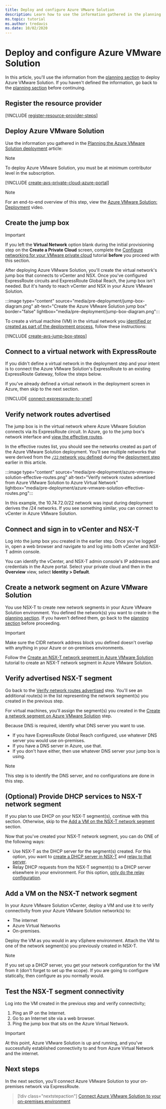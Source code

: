 ```yaml
---
title: Deploy and configure Azure VMware Solution
description: Learn how to use the information gathered in the planning stage to deploy the Azure VMware Solution private cloud.
ms.topic: tutorial
ms.author: tredavis
ms.date: 10/02/2020
---
```


# Deploy and configure Azure VMware Solution

In this article, you'll use the information from the [planning section](production-ready-deployment-steps.md) to deploy Azure VMware Solution. If you haven't defined the information, go back to the [planning section](production-ready-deployment-steps.md) before continuing.

## Register the resource provider

[!INCLUDE [register-resource-provider-steps](includes/register-resource-provider-steps.md)]


## Deploy Azure VMware Solution

Use the information you gathered in the [Planning the Azure VMware Solution deployment](production-ready-deployment-steps.md) article:

>[!NOTE]
>To deploy Azure VMware Solution, you must be at minimum contributor level in the subscription.

[!INCLUDE [create-avs-private-cloud-azure-portal](includes/create-private-cloud-azure-portal-steps.md)]

>[!NOTE]
>For an end-to-end overview of this step, view the [Azure VMware Solution: Deployment](https://www.youtube.com/embed/1JLB3L2WDWI) video. 

## Create the jump box

>[!IMPORTANT]
>If you left the **Virtual Network** option blank during the initial provisioning step on the **Create a Private Cloud** screen, complete the [Configure networking for your VMware private cloud](tutorial-configure-networking.md) tutorial **before** you proceed with this section.  

After deploying Azure VMware Solution, you'll create the virtual network's jump box that connects to vCenter and NSX. Once you've configured ExpressRoute circuits and ExpressRoute Global Reach, the jump box isn't needed.  But it's handy to reach vCenter and NSX in your Azure VMware Solution.  

:::image type="content" source="media/pre-deployment/jump-box-diagram.png" alt-text="Create the Azure VMware Solution jump box" border="false" lightbox="media/pre-deployment/jump-box-diagram.png":::

To create a virtual machine (VM) in the virtual network you [identified or created as part of the deployment process](production-ready-deployment-steps.md#azure-virtual-network-to-attach-azure-vmware-solution), follow these instructions: 

[!INCLUDE [create-avs-jump-box-steps](includes/create-jump-box-steps.md)]

## Connect to a virtual network with ExpressRoute

If you didn't define a virtual network in the deployment step and your intent is to connect the Azure VMware Solution's ExpressRoute to an existing ExpressRoute Gateway, follow the steps below.

If you've already defined a virtual network in the deployment screen in Azure, then skip to the next section.

[!INCLUDE [connect-expressroute-to-vnet](includes/connect-expressroute-vnet.md)]

## Verify network routes advertised

The jump box is in the virtual network where Azure VMware Solution connects via its ExpressRoute circuit.  In Azure, go to the jump box's network interface and [view the effective routes](../virtual-network/manage-route-table.md#view-effective-routes).

In the effective routes list, you should see the networks created as part of the Azure VMware Solution deployment. You'll see multiple networks that were derived from the [`/22` network you defined](production-ready-deployment-steps.md#ip-address-segment) during the [deployment step](#deploy-azure-vmware-solution) earlier in this article.

:::image type="content" source="media/pre-deployment/azure-vmware-solution-effective-routes.png" alt-text="Verify network routes advertised from Azure VMware Solution to Azure Virtual Network" lightbox="media/pre-deployment/azure-vmware-solution-effective-routes.png":::

In this example, the 10.74.72.0/22 network was input during deployment derives the /24 networks.  If you see something similar, you can connect to vCenter in Azure VMware Solution.

## Connect and sign in to vCenter and NSX-T

Log into the jump box you created in the earlier step. Once you've logged in, open a web browser and navigate to and log into both vCenter and NSX-T admin console.  

You can identify the vCenter, and NSX-T admin console's IP addresses and credentials in the Azure portal.  Select your private cloud and then in the **Overview** view, select **Identity > Default**. 

## Create a network segment on Azure VMware Solution

You use NSX-T to create new network segments in your Azure VMware Solution environment.  You defined the network(s) you want to create in the [planning section](production-ready-deployment-steps.md).  If you haven't defined them, go back to the [planning section](production-ready-deployment-steps.md) before proceeding.

>[!IMPORTANT]
>Make sure the CIDR network address block you defined doesn't overlap with anything in your Azure or on-premises environments.  

Follow the [Create an NSX-T network segment in Azure VMware Solution](tutorial-nsx-t-network-segment.md) tutorial to create an NSX-T network segment in Azure VMware Solution.

## Verify advertised NSX-T segment

Go back to the [Verify network routes advertised](#verify-network-routes-advertised) step. You'll see an additional route(s) in the list representing the network segment(s) you created in the previous step.  

For virtual machines, you'll assign the segment(s) you created in the [Create a network segment on Azure VMware Solution](#create-a-network-segment-on-azure-vmware-solution) step.  

Because DNS is required, identify what DNS server you want to use.  

- If you have ExpressRoute Global Reach configured, use whatever DNS server you would use on-premises.  
- If you have a DNS server in Azure, use that.  
- If you don't have either, then use whatever DNS server your jump box is using.

>[!NOTE]
>This step is to identify the DNS server, and no configurations are done in this step.

## (Optional) Provide DHCP services to NSX-T network segment

If you plan to use DHCP on your NSX-T segment(s), continue with this section. Otherwise, skip to the [Add a VM on the NSX-T network segment](#add-a-vm-on-the-nsx-t-network-segment) section.  

Now that you've created your NSX-T network segment, you can do ONE of the following ways:

* Use NSX-T as the DHCP server for the segment(s) created. For this option, you want to [create a DHCP server in NSX-T](manage-dhcp.md#create-dhcp-server) and [relay to that server](manage-dhcp.md#create-dhcp-relay-service).
* Relay DHCP requests from the NSX-T segment(s) to a DHCP server elsewhere in your environment. For this option, [only do the relay configuration](manage-dhcp.md#create-dhcp-relay-service).


## Add a VM on the NSX-T network segment

In your Azure VMware Solution vCenter, deploy a VM and use it to verify connectivity from your Azure VMware Solution network(s) to:

- The internet
- Azure Virtual Networks
- On-premises.  

Deploy the VM as you would in any vSphere environment.  Attach the VM to one of the network segment(s) you previously created in NSX-T.  

>[!NOTE]
>If you set up a DHCP server, you get your network configuration for the VM from it (don't forget to set up the scope).  If you are going to configure statically, then configure as you normally would.

## Test the NSX-T segment connectivity

Log into the VM created in the previous step and verify connectivity;

1. Ping an IP on the Internet.
2. Go to an Internet site via a web browser.
3. Ping the jump box that sits on the Azure Virtual Network.

>[!IMPORTANT]
>At this point, Azure VMware Solution is up and running, and you've successfully established connectivity to and from Azure Virtual Network and the internet.

## Next steps

In the next section, you'll connect Azure VMware Solution to your on-premises network via ExpressRoute.
> [!div class="nextstepaction"]
> [Connect Azure VMware Solution to your on-premises environment](azure-vmware-solution-on-premises.md)
